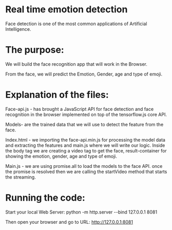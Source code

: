 # Real time emotion detection
Face detection is one of the most common applications of Artificial Intelligence.


# The purpose:
We will build the face recognition app that will work in the Browser. 

From the face, we will predict the Emotion, Gender, age and type of emoji.

# Explanation of the files:
Face-api.js - has brought a JavaScript API for face detection and face recognition in the browser implemented on top of the tensorflow.js core API.

Models- are the trained data that we will use to detect the feature from the face.

Index.html - we importing the face-api.min.js for processing the model data and extracting the features and main.js where we will write our logic.
Inside the body tag we are creating a video tag to get the face, result-container for showing the emotion, gender, age and type of emoji.

Main.js - we are using promise.all to load the models to the face API. once the promise is resolved then we are calling the startVideo method that starts the streaming.

# Running the code:
Start your local Web Server: python -m http.server --bind 127.0.0.1 8081

Then open your browser and go to URL: http://127.0.0.1:8081

